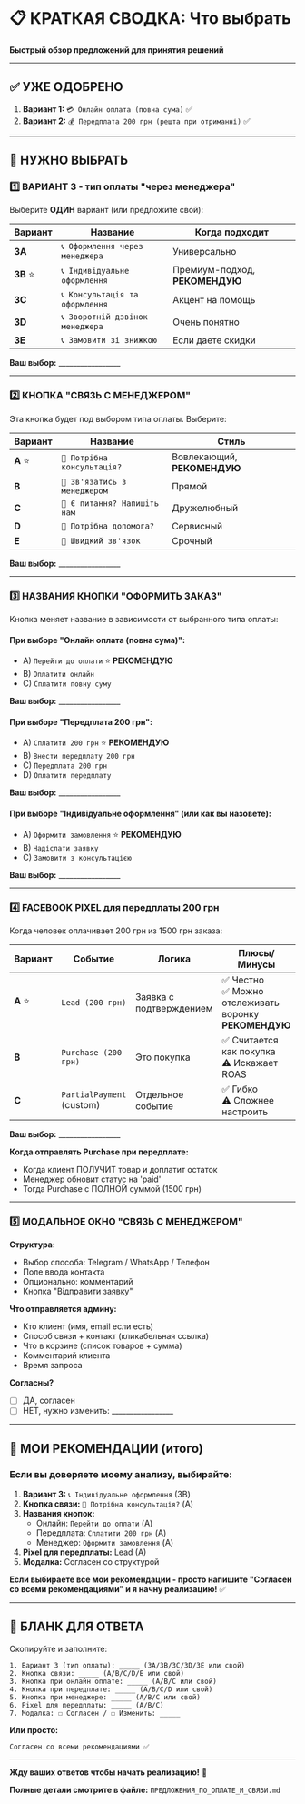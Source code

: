 # 📋 КРАТКАЯ СВОДКА: Что выбрать

**Быстрый обзор предложений для принятия решений**

---

## ✅ УЖЕ ОДОБРЕНО

1. **Вариант 1:** `💳 Онлайн оплата (повна сума)` ✅
2. **Вариант 2:** `💰 Передплата 200 грн (решта при отриманні)` ✅

---

## 🤔 НУЖНО ВЫБРАТЬ

### **1️⃣ ВАРИАНТ 3 - тип оплаты "через менеджера"**

Выберите **ОДИН** вариант (или предложите свой):

| Вариант | Название | Когда подходит |
|---------|----------|----------------|
| **3A** | `📞 Оформлення через менеджера` | Универсально |
| **3B** ⭐ | `📞 Індивідуальне оформлення` | Премиум-подход, **РЕКОМЕНДУЮ** |
| **3C** | `📞 Консультація та оформлення` | Акцент на помощь |
| **3D** | `📞 Зворотній дзвінок менеджера` | Очень понятно |
| **3E** | `📞 Замовити зі знижкою` | Если даете скидки |

**Ваш выбор:** _________________

---

### **2️⃣ КНОПКА "СВЯЗЬ С МЕНЕДЖЕРОМ"**

Эта кнопка будет под выбором типа оплаты. Выберите:

| Вариант | Название | Стиль |
|---------|----------|-------|
| **A** ⭐ | `💬 Потрібна консультація?` | Вовлекающий, **РЕКОМЕНДУЮ** |
| **B** | `💬 Зв'язатись з менеджером` | Прямой |
| **C** | `💬 Є питання? Напишіть нам` | Дружелюбный |
| **D** | `💬 Потрібна допомога?` | Сервисный |
| **E** | `💬 Швидкий зв'язок` | Срочный |

**Ваш выбор:** _________________

---

### **3️⃣ НАЗВАНИЯ КНОПКИ "ОФОРМИТЬ ЗАКАЗ"**

Кнопка меняет название в зависимости от выбранного типа оплаты:

#### **При выборе "Онлайн оплата (повна сума)":**
- A) `Перейти до оплати` ⭐ **РЕКОМЕНДУЮ**
- B) `Оплатити онлайн`
- C) `Сплатити повну суму`

**Ваш выбор:** _________________

#### **При выборе "Передплата 200 грн":**
- A) `Сплатити 200 грн` ⭐ **РЕКОМЕНДУЮ**
- B) `Внести передплату 200 грн`
- C) `Передплата 200 грн`
- D) `Оплатити передплату`

**Ваш выбор:** _________________

#### **При выборе "Індивідуальне оформлення" (или как вы назовете):**
- A) `Оформити замовлення` ⭐ **РЕКОМЕНДУЮ**
- B) `Надіслати заявку`
- C) `Замовити з консультацією`

**Ваш выбор:** _________________

---

### **4️⃣ FACEBOOK PIXEL для передплаты 200 грн**

Когда человек оплачивает 200 грн из 1500 грн заказа:

| Вариант | Событие | Логика | Плюсы/Минусы |
|---------|---------|--------|--------------|
| **A** ⭐ | `Lead (200 грн)` | Заявка с подтверждением | ✅ Честно<br>✅ Можно отслеживать воронку<br>**РЕКОМЕНДУЮ** |
| **B** | `Purchase (200 грн)` | Это покупка | ✅ Считается как покупка<br>⚠️ Искажает ROAS |
| **C** | `PartialPayment` (custom) | Отдельное событие | ✅ Гибко<br>⚠️ Сложнее настроить |

**Ваш выбор:** _________________

**Когда отправлять Purchase при передплате:**
- Когда клиент ПОЛУЧИТ товар и доплатит остаток
- Менеджер обновит статус на 'paid'
- Тогда Purchase с ПОЛНОЙ суммой (1500 грн)

---

### **5️⃣ МОДАЛЬНОЕ ОКНО "СВЯЗЬ С МЕНЕДЖЕРОМ"**

**Структура:**
- Выбор способа: Telegram / WhatsApp / Телефон
- Поле ввода контакта
- Опционально: комментарий
- Кнопка "Відправити заявку"

**Что отправляется админу:**
- Кто клиент (имя, email если есть)
- Способ связи + контакт (кликабельная ссылка)
- Что в корзине (список товаров + сумма)
- Комментарий клиента
- Время запроса

**Согласны?**
- ☐ ДА, согласен
- ☐ НЕТ, нужно изменить: _________________

---

## 🎯 МОИ РЕКОМЕНДАЦИИ (итого)

### **Если вы доверяете моему анализу, выбирайте:**

1. **Вариант 3:** `📞 Індивідуальне оформлення` (3B)
2. **Кнопка связи:** `💬 Потрібна консультація?` (A)
3. **Названия кнопок:**
   - Онлайн: `Перейти до оплати` (A)
   - Передплата: `Сплатити 200 грн` (A)
   - Менеджер: `Оформити замовлення` (A)
4. **Pixel для передплаты:** Lead (A)
5. **Модалка:** Согласен со структурой

**Если выбираете все мои рекомендации - просто напишите "Согласен со всеми рекомендациями" и я начну реализацию!** ✅

---

## 📝 БЛАНК ДЛЯ ОТВЕТА

Скопируйте и заполните:

```
1. Вариант 3 (тип оплаты): _____ (3A/3B/3C/3D/3E или свой)
2. Кнопка связи: _____ (A/B/C/D/E или свой)
3. Кнопка при онлайн оплате: _____ (A/B/C или свой)
4. Кнопка при передплате: _____ (A/B/C/D или свой)
5. Кнопка при менеджере: _____ (A/B/C или свой)
6. Pixel для передплаты: _____ (A/B/C)
7. Модалка: ☐ Согласен / ☐ Изменить: _____
```

**Или просто:**
```
Согласен со всеми рекомендациями ✅
```

---

**Жду ваших ответов чтобы начать реализацию!** 🚀

**Полные детали смотрите в файле:** `ПРЕДЛОЖЕНИЯ_ПО_ОПЛАТЕ_И_СВЯЗИ.md`

